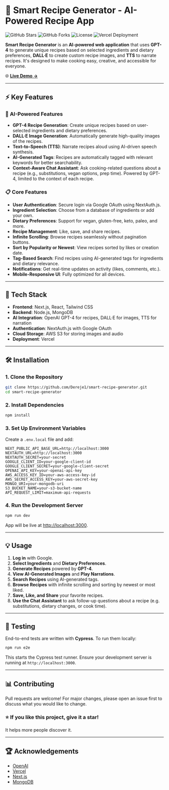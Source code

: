 
# 🍳 Smart Recipe Generator - AI-Powered Recipe App

![GitHub Stars](https://img.shields.io/github/stars/Dereje1/smart-recipe-generator?style=social)
![GitHub Forks](https://img.shields.io/github/forks/Dereje1/smart-recipe-generator?style=social)
![License](https://img.shields.io/github/license/Dereje1/smart-recipe-generator)
![Vercel Deployment](https://img.shields.io/badge/Deployed%20on-Vercel-green)

**Smart Recipe Generator** is an **AI-powered web application** that uses **GPT-4** to generate unique recipes based on selected ingredients and dietary preferences, **DALL·E** to create custom recipe images, and **TTS** to narrate recipes. It's designed to make cooking easy, creative, and accessible for everyone.

🌐 **[Live Demo →](https://smart-recipe-generator.vercel.app/)**

---

## ⚡️ Key Features

### 🤖 **AI-Powered Features**
- **GPT-4 Recipe Generation**: Create unique recipes based on user-selected ingredients and dietary preferences.
- **DALL·E Image Generation**: Automatically generate high-quality images of the recipes.
- **Text-to-Speech (TTS)**: Narrate recipes aloud using AI-driven speech synthesis.
- **AI-Generated Tags**: Recipes are automatically tagged with relevant keywords for better searchability.
- **Context-Aware Chat Assistant**: Ask cooking-related questions about a recipe (e.g., substitutions, vegan options, prep time). Powered by GPT-4, limited to the context of each recipe.

### 📋 **Core Features**
- **User Authentication**: Secure login via Google OAuth using NextAuth.js.
- **Ingredient Selection**: Choose from a database of ingredients or add your own.
- **Dietary Preferences**: Support for vegan, gluten-free, keto, paleo, and more.
- **Recipe Management**: Like, save, and share recipes.
- **Infinite Scrolling**: Browse recipes seamlessly without pagination buttons.
- **Sort by Popularity or Newest**: View recipes sorted by likes or creation date.
- **Tag-Based Search**: Find recipes using AI-generated tags for ingredients and dietary relevance.
- **Notifications**: Get real-time updates on activity (likes, comments, etc.).
- **Mobile-Responsive UI**: Fully optimized for all devices.

---

## 🚀 Tech Stack

- **Frontend**: Next.js, React, Tailwind CSS
- **Backend**: Node.js, MongoDB
- **AI Integration**: OpenAI GPT-4 for recipes, DALL·E for images, TTS for narration
- **Authentication**: NextAuth.js with Google OAuth
- **Cloud Storage**: AWS S3 for storing images and audio
- **Deployment**: Vercel

---

## 🛠️ Installation

### 1. **Clone the Repository**
```bash
git clone https://github.com/Dereje1/smart-recipe-generator.git
cd smart-recipe-generator
```

### 2. **Install Dependencies**
```bash
npm install
```

### 3. **Set Up Environment Variables**
Create a `.env.local` file and add:
```env
NEXT_PUBLIC_API_BASE_URL=http://localhost:3000
NEXTAUTH_URL=http://localhost:3000
NEXTAUTH_SECRET=your-secret
GOOGLE_CLIENT_ID=your-google-client-id
GOOGLE_CLIENT_SECRET=your-google-client-secret
OPENAI_API_KEY=your-openai-api-key
AWS_ACCESS_KEY_ID=your-aws-access-key-id
AWS_SECRET_ACCESS_KEY=your-aws-secret-key
MONGO_URI=your-mongodb-uri
S3_BUCKET_NAME=your-s3-bucket-name
API_REQUEST_LIMIT=maximum-api-requests
```

### 4. **Run the Development Server**
```bash
npm run dev
```
App will be live at [http://localhost:3000](http://localhost:3000).

---

## 💡 Usage

1. **Log in** with Google.
2. **Select Ingredients** and **Dietary Preferences**.
3. **Generate Recipes** powered by **GPT-4**.
4. **View AI-Generated Images** and **Play Narrations**.
5. **Search Recipes** using AI-generated tags.
6. **Browse Recipes** with infinite scrolling and sorting by newest or most liked.
7. **Save, Like, and Share** your favorite recipes.
8. **Use the Chat Assistant** to ask follow-up questions about a recipe (e.g. substitutions, dietary changes, or cook time).

---

## 🧪 Testing

End-to-end tests are written with **Cypress**. To run them locally:

```bash
npm run e2e
```

This starts the Cypress test runner. Ensure your development server is running at `http://localhost:3000`.

---

## 📊 Contributing

Pull requests are welcome! For major changes, please open an issue first to discuss what you would like to change.

### ⭐ **If you like this project, give it a star!**  
It helps more people discover it.

---

## 🏆 Acknowledgements
- [OpenAI](https://openai.com/)
- [Vercel](https://vercel.com/)
- [Next.js](https://nextjs.org/)
- [MongoDB](https://www.mongodb.com/)

